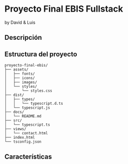 # Proyecto Final EBIS Fullstack
by David & Luis

## Descripción

## Estructura del proyecto

```
proyecto-final-ebis/
├── assets/
│   ├── fonts/
│   ├── icons/
│   ├── images/
│   └── styles/
│       └── styles.css
├── dist/
│   ├── types/
│   │   └── typescript.d.ts
│   └── typescript.js
├── docs/
│   └── README.md
├── src/
│   └── typescript.ts
├── views/
│   └── contact.html
├── index.html
└── tsconfig.json
```

## Características
